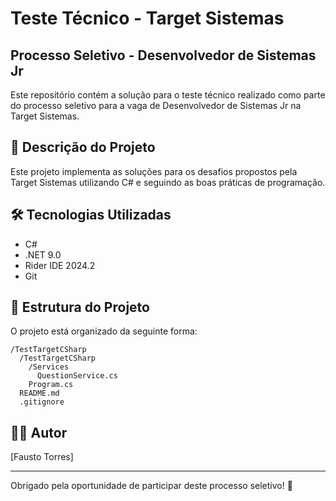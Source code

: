# Teste Técnico - Target Sistemas

## Processo Seletivo - Desenvolvedor de Sistemas Jr

Este repositório contém a solução para o teste técnico realizado como parte do processo seletivo para a vaga de Desenvolvedor de Sistemas Jr na Target Sistemas.

## 📝 Descrição do Projeto

Este projeto implementa as soluções para os desafios propostos pela Target Sistemas utilizando C# e seguindo as boas práticas de programação.

## 🛠️ Tecnologias Utilizadas

- C#
- .NET 9.0
- Rider IDE 2024.2
- Git

## 🚀 Estrutura do Projeto

O projeto está organizado da seguinte forma:

```
/TestTargetCSharp
  /TestTargetCSharp
    /Services
      QuestionService.cs
    Program.cs
  README.md
  .gitignore
```


## 👨‍💻 Autor

[Fausto Torres]

---

Obrigado pela oportunidade de participar deste processo seletivo! 🚀
